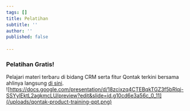 ```yaml
---
tags: []
title: Pelatihan
subtitle: ''
author: ''
published: false

---
```

### **Pelatihan Gratis!**

Pelajari materi terbaru di bidang CRM serta fitur Qontak terkini bersama ahlinya langsung [di sini](https://docs.google.com/presentation/d/18zcixzq4CTEBqkTGZ3f5bRlqj-SSYylEktL2agkmcLU/preview?edit&slide=id.g10cd6e3a56c_0_11).  
![https://docs.google.com/presentation/d/18zcixzq4CTEBqkTGZ3f5bRlqj-SSYylEktL2agkmcLU/preview?edit&slide=id.g10cd6e3a56c_0_11](/uploads/qontak-product-training-ppt.png)